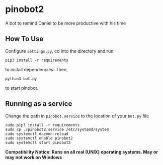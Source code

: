 # pinobot2
A bot to remind Daniel to be more productive with his time

## How To Use
Configure `settings.py`, cd into the directory and run

    pip3 install -r requirements

to install dependencies. Then,

    python3 bot.py

to start pinobot.

## Running as a service
Change the path in `pinobot.service` to the location of your `bot.py` file

    sudo pip3 install -r requirements
    sudo cp ./pinobot2.service /etc/systemd/system
    sudo systemctl daemon-reload
    sudo systemctl enable pinobot2
    sudo systemctl start pinobot2


**Compatibility Notice: Runs on all real (UNIX) operating systems. May or may not work on Windows**
